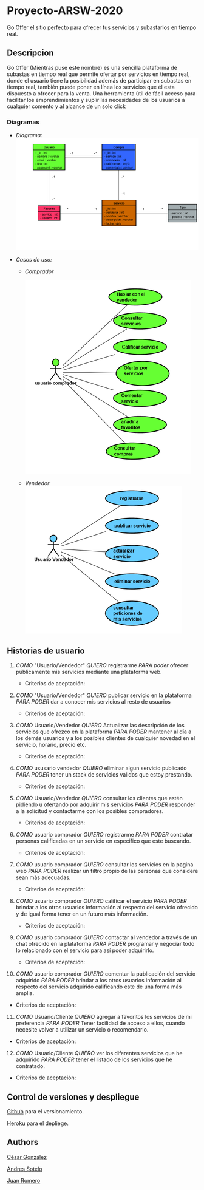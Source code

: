 # Proyecto-ARSW-2020

Go Offer el sitio perfecto para ofrecer tus servicios y subastarlos en tiempo real.

## Descripcion

Go Offer (Mientras puse este nombre) es una sencilla plataforma de subastas en tiempo real que permite ofertar por servicios en tiempo real,
donde el usuario tiene la posibilidad además de participar en subastas en tiempo real, también puede poner en línea los servicios que él esta dispuesto a ofrecer para la venta.
Una herramienta útil de fácil acceso para facilitar los emprendimientos y suplir las necesidades de los usuarios a cualquier comento y al alcance de un solo click


### Diagramas
   - *Diagrama:*
	![image](https://github.com/aosfandres/Proyecto-ARSW-2020/blob/master/resources/clases.png)
		
   - *Casos de uso:*
   
      - *Comprador*
      
      	![image](https://github.com/aosfandres/Proyecto-ARSW-2020/blob/master/resources/caso1.png)
			
      - *Vendedor*
	![image](https://github.com/aosfandres/Proyecto-ARSW-2020/blob/master/resources/caso2.png)

## Historias de usuario
1. *COMO* "Usuario/Vendedor"  *QUIERO* registrarme *PARA poder* ofrecer públicamente mis servicios mediante una plataforma web.
   - Criterios de aceptación:
		
2. *COMO* "Usuario/Vendedor"  *QUIERO* publicar servicio en la plataforma *PARA PODER* dar a conocer mis servicios al resto de usuarios 
   - Criterios de aceptación:
	 	
3. *COMO* Usuario/Vendedor *QUIERO*  Actualizar las descripción de los servicios que ofrezco en la plataforma *PARA PODER* mantener al día a los demás usuarios y a los posibles clientes de cualquier novedad en el servicio, horario, precio etc.
   - Criterios de aceptación:
	 
4. *COMO* ususario vendedor *QUIERO* eliminar algun servicio publicado *PARA PODER* tener un stack de servicios validos que estoy prestando.
   - Criterios de aceptación:
	 
5. *COMO* Usuario/Vendedor *QUIERO* consultar los clientes que estén pidiendo u ofertando por adquirir mis servicios *PARA PODER* responder a la solicitud y contactarme con los posibles compradores.
   - Criterios de aceptación:
	 
6. *COMO* usuario comprador *QUIERO* registrarme *PARA PODER* contratar personas calificadas en un servicio en especifico que este buscando.
   - Criterios de aceptación:
	 
7. *COMO* usuario comprador *QUIERO* consultar los servicios en la pagina web *PARA PODER* realizar un filtro propio de las personas que considere sean más adecuadas.
   - Criterios de aceptación:
	 
8. *COMO* usuario comprador *QUIERO* calificar el servicio *PARA PODER* brindar a los otros usuarios información al respecto del servicio ofrecido y de igual forma tener en un futuro más información.
   - Criterios de aceptación:
	 
9. *COMO* usuario comprador *QUIERO* contactar al vendedor a través de un chat ofrecido en la plataforma *PARA PODER* programar y negociar todo lo relacionado con el servicio para así poder adquirirlo.
   - Criterios de aceptación:

10. *COMO* usuario comprador *QUIERO* comentar la publicación del servicio adquirido *PARA PODER* brindar a los otros usuarios información al respecto del servicio adquirido calificando este de una forma más amplia.
   - Criterios de aceptación:

11. *COMO* Usuario/Cliente *QUIERO* agregar a favoritos los servicios de mi preferencia *PARA PODER* Tener facilidad de acceso a ellos, cuando necesite volver a utilizar un servicio o recomendarlo.
   - Criterios de aceptación:

12. *COMO* Usuario/Cliente *QUIERO* ver los diferentes servicios que he adquirido *PARA PODER* tener el listado de los servicios que he contratado.
   - Criterios de aceptación:
	

## Control de versiones y despliegue

[Github](https://github.com/) para el versionamiento.

[Heroku](https://picante-demo.herokuapp.com/index.html) para el depliege.

## Authors

[César González](https://github.com/csarssj) 

[Andres Sotelo](https://github.com/aosfandres)

[Juan Romero](https://github.com/JuanRomero11)
